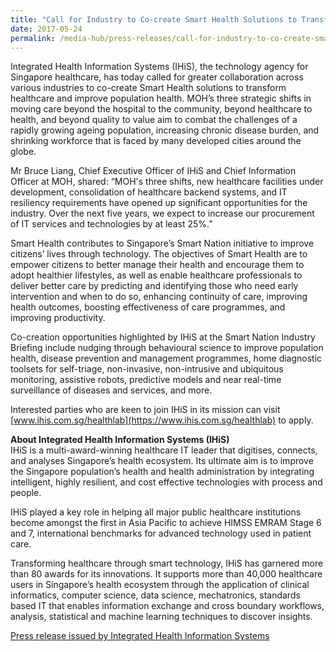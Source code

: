 ```yaml
---
title: "Call for Industry to Co-create Smart Health Solutions to Transform Healthcare & Improve Population Health"
date: 2017-05-24
permalink: /media-hub/press-releases/call-for-industry-to-co-create-smart-health-solutions-to-transform-healthcare-and-improve-population-health
---
```


Integrated Health Information Systems (IHiS), the technology agency for Singapore healthcare, has today called for greater collaboration across various industries to co-create Smart Health solutions to transform healthcare and improve population health. MOH’s three strategic shifts in moving care beyond the hospital to the community, beyond healthcare to health, and beyond quality to value aim to combat the challenges of a rapidly growing ageing population, increasing chronic disease burden, and shrinking workforce that is faced by many developed cities around the globe.

Mr Bruce Liang, Chief Executive Officer of IHiS and Chief Information Officer at MOH, shared: “MOH's three shifts, new healthcare facilities under development, consolidation of healthcare backend systems, and IT resiliency requirements have opened up significant opportunities for the industry. Over the next five years, we expect to increase our procurement of IT services and technologies by at least 25%.”

Smart Health contributes to Singapore’s Smart Nation initiative to improve citizens’ lives through technology. The objectives of Smart Health are to empower citizens to better manage their health and encourage them to adopt healthier lifestyles, as well as enable healthcare professionals to deliver better care by predicting and identifying those who need early intervention and when to do so, enhancing continuity of care, improving health outcomes, boosting effectiveness of care programmes, and improving productivity.

Co-creation opportunities highlighted by IHiS at the Smart Nation Industry Briefing include nudging through behavioural science to improve population health, disease prevention and management programmes, home diagnostic toolsets for self-triage, non-invasive, non-intrusive and ubiquitous monitoring, assistive robots, predictive models and near real-time surveillance of diseases and services, and more.

Interested parties who are keen to join IHiS in its mission can visit [www.ihis.com.sg/healthlab](https://www.ihis.com.sg/healthlab) to apply.

**About Integrated Health Information Systems (IHiS)**  
IHiS is a multi-award-winning healthcare IT leader that digitises, connects, and analyses Singapore’s health ecosystem. Its ultimate aim is to improve the Singapore population’s health and health administration by integrating intelligent, highly resilient, and cost effective technologies with process and people.

IHiS played a key role in helping all major public healthcare institutions become amongst the first in Asia Pacific to achieve HIMSS EMRAM Stage 6 and 7, international benchmarks for advanced technology used in patient care.

Transforming healthcare through smart technology, IHiS has garnered more than 80 awards for its innovations. It supports more than 40,000 healthcare users in Singapore’s health ecosystem through the application of clinical informatics, computer science, data science, mechatronics, standards based IT that enables information exchange and cross boundary workflows, analysis, statistical and machine learning techniques to discover insights.

[Press release issued by Integrated Health Information Systems](https://www.ihis.com.sg/Latest_News/Media_Releases/Pages/Call_for_Industry_to_Co-create_Smart_Health_Solutions.aspx)
